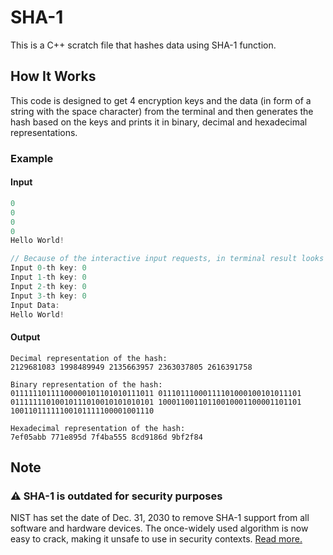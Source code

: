 # SHA-1

This is a C++ scratch file that hashes data using SHA-1 function.

## How It Works

This code is designed to get 4 encryption keys and the data (in form of a string with the space character) from the terminal and then generates the hash based on the keys and prints it in binary, decimal and hexadecimal representations.

### Example

#### Input

```c
0
0
0
0
Hello World!
```

```c
// Because of the interactive input requests, in terminal result looks like this:
Input 0-th key: 0
Input 1-th key: 0
Input 2-th key: 0
Input 3-th key: 0
Input Data:
Hello World!
```

#### Output

```text
Decimal representation of the hash:
2129681083 1998489949 2135663957 2363037805 2616391758

Binary representation of the hash:
01111110111100000101101010111011 01110111000111101000100101011101 01111111010010111010010101010101 10001100110110010001100001101101 10011011111100101111100001001110

Hexadecimal representation of the hash:
7ef05abb 771e895d 7f4ba555 8cd9186d 9bf2f84
```

## Note

### ⚠️ SHA-1 is outdated for security purposes

NIST has set the date of Dec. 31, 2030 to remove SHA-1 support from all software and hardware devices. The once-widely used algorithm is now easy to crack, making it unsafe to use in security contexts.
[Read more.](https://www.darkreading.com/cyber-risk/nist-finally-retires-sha-1)
